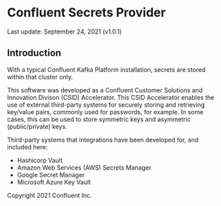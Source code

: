 # Confluent Secrets Provider

Last update: September 24, 2021 (v1.0.1)

## Introduction

With a typical Confluent Kafka Platform installation, secrets are stored within that cluster only.

This software was developed as a Confluent Customer Solutions and Innovation Divison (CSID) Accelerator.
This CSID Accelerator enables the use of external third-party systems for securely storing and retrieving key/value pairs, commonly used for passwords, for example.
In some cases, this can be used to store symmetric keys and asymmetric (public/private) keys.

Third-party systems that integrations have been developed for, and included here:
- Hashicorp Vault
- Amazon Web Services (AWS) Secrets Manager
- Google Secret Manager
- Microsoft Azure Key Vault

Copyright 2021 Confluent Inc.